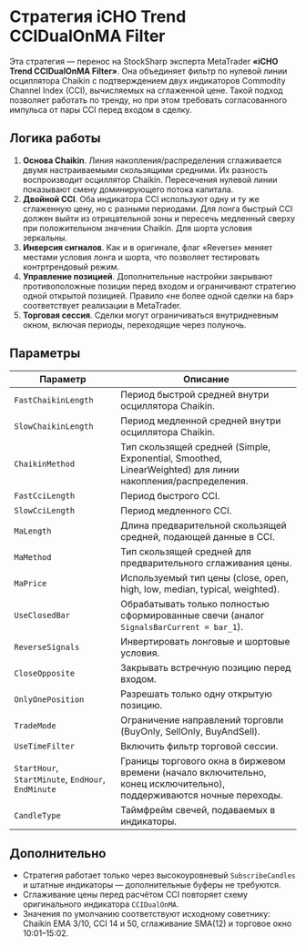 # Стратегия iCHO Trend CCIDualOnMA Filter

Эта стратегия — перенос на StockSharp эксперта MetaTrader **«iCHO Trend CCIDualOnMA Filter»**. Она объединяет фильтр по нулевой линии осциллятора Chaikin с подтверждением двух индикаторов Commodity Channel Index (CCI), вычисляемых на сглаженной цене. Такой подход позволяет работать по тренду, но при этом требовать согласованного импульса от пары CCI перед входом в сделку.

## Логика работы

1. **Основа Chaikin**. Линия накопления/распределения сглаживается двумя настраиваемыми скользящими средними. Их разность воспроизводит осциллятор Chaikin. Пересечения нулевой линии показывают смену доминирующего потока капитала.
2. **Двойной CCI**. Оба индикатора CCI используют одну и ту же сглаженную цену, но с разными периодами. Для лонга быстрый CCI должен выйти из отрицательной зоны и пересечь медленный сверху при положительном значении Chaikin. Для шорта условия зеркальны.
3. **Инверсия сигналов**. Как и в оригинале, флаг «Reverse» меняет местами условия лонга и шорта, что позволяет тестировать контртрендовый режим.
4. **Управление позицией**. Дополнительные настройки закрывают противоположные позиции перед входом и ограничивают стратегию одной открытой позицией. Правило «не более одной сделки на бар» соответствует реализации в MetaTrader.
5. **Торговая сессия**. Сделки могут ограничиваться внутридневным окном, включая периоды, переходящие через полуночь.

## Параметры

| Параметр | Описание |
|----------|----------|
| `FastChaikinLength` | Период быстрой средней внутри осциллятора Chaikin. |
| `SlowChaikinLength` | Период медленной средней внутри осциллятора Chaikin. |
| `ChaikinMethod` | Тип скользящей средней (Simple, Exponential, Smoothed, LinearWeighted) для линии накопления/распределения. |
| `FastCciLength` | Период быстрого CCI. |
| `SlowCciLength` | Период медленного CCI. |
| `MaLength` | Длина предварительной скользящей средней, подающей данные в CCI. |
| `MaMethod` | Тип скользящей средней для предварительного сглаживания цены. |
| `MaPrice` | Используемый тип цены (close, open, high, low, median, typical, weighted). |
| `UseClosedBar` | Обрабатывать только полностью сформированные свечи (аналог `SignalsBarCurrent = bar_1`). |
| `ReverseSignals` | Инвертировать лонговые и шортовые условия. |
| `CloseOpposite` | Закрывать встречную позицию перед входом. |
| `OnlyOnePosition` | Разрешать только одну открытую позицию. |
| `TradeMode` | Ограничение направлений торговли (BuyOnly, SellOnly, BuyAndSell). |
| `UseTimeFilter` | Включить фильтр торговой сессии. |
| `StartHour`, `StartMinute`, `EndHour`, `EndMinute` | Границы торгового окна в биржевом времени (начало включительно, конец исключительно), поддерживаются ночные переходы. |
| `CandleType` | Таймфрейм свечей, подаваемых в индикаторы. |

## Дополнительно

- Стратегия работает только через высокоуровневый `SubscribeCandles` и штатные индикаторы — дополнительные буферы не требуются.
- Сглаживание цены перед расчётом CCI повторяет схему оригинального индикатора `CCIDualOnMA`.
- Значения по умолчанию соответствуют исходному советнику: Chaikin EMA 3/10, CCI 14 и 50, сглаживание SMA(12) и торговое окно 10:01–15:02.
